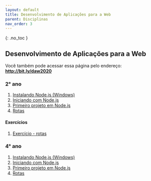 ```yaml
---
layout: default
title: Desenvolvimento de Aplicações para a Web
parent: Disciplinas
nav_order: 3
---
```

{: .no_toc }
## Desenvolvimento de Aplicações para a Web

Você também pode acessar essa página pelo endereço: **http://bit.ly/daw2020**

### 2° ano
1. [Instalando Node.js (Windows)](/content/1-daw-2-node-installing.html)
1. [Iniciando com Node.js](/content/1-daw-2-node-getting-started.html)
1. [Primeiro projeto em Node.js](/content/1-daw-2-node-first-project.html)
1. [Rotas](/content/1-daw-2-node-routing.html)

#### Exercícios
1. [Exercício - rotas](/content/1-daw-2-ex-rotas.html)

### 4° ano
1. [Instalando Node.js (Windows)](/content/1-daw-2-node-installing.html)
1. [Iniciando com Node.js](/content/1-daw-2-node-getting-started.html)
1. [Primeiro projeto em Node.js](/content/1-daw-2-node-first-project.html)
1. [Rotas](/content/1-daw-2-node-routing.html)
